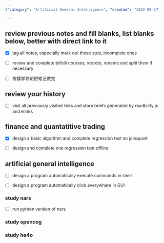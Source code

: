 ```yaml
---
{"category": "Artificial General Intelligence", "created": "2022-08-17T19:15:16.000Z", "date": "2022-08-17 19:15:16", "description": "This personal study plan covers various topics including reviewing past notes, revisiting history, studying finance and quantitative trading, and exploring artificial general intelligence. Tasks involved range from completing unfinished notes to designing algorithms and executing shell commands.", "modified": "2022-08-19T09:25:15.855Z", "tags": ["AGI", "finance", "financial", "quantatitive trading", "schedule", "stock"], "title": "Self-Learning Schedules"}

---
```


## review previous notes and fill blanks, list blanks below, better with direct link to it

- [x] tag all notes, especially mark out those stub, incomplete ones

- [ ] review and complete bilibili courses, reorder, rename and split them if necessary

- [ ] 传播学导论把笔记做完

## review your history

- [ ] visit all previously visited links and store briefs generated by readbility.js and elinks

## finance and quantatitive trading

- [x] design a basic algorithm and complete regression test on joinquant

- [ ] design and complete one regression test offline

## artificial general intelligence

- [ ] design a program automatically execute commands in shell

- [ ] design a program automatically click everywhere in GUI

### study nars

- [ ] run python version of nars

### study opencog

### study he4o
